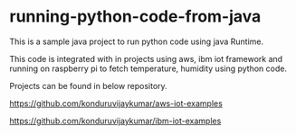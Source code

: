 # running-python-code-from-java

This is a sample java project to run python code using java Runtime.

This code is integrated with in projects using aws, ibm iot framework and running on raspberry pi to fetch temperature, humidity using python code.

Projects can be found in below repository.

https://github.com/konduruvijaykumar/aws-iot-examples

https://github.com/konduruvijaykumar/ibm-iot-examples
